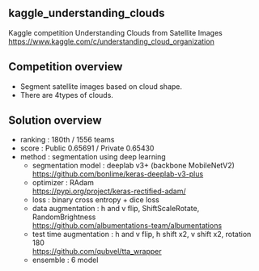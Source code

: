 ## kaggle_understanding_clouds
Kaggle competition Understanding Clouds from Satellite Images
https://www.kaggle.com/c/understanding_cloud_organization

## Competition overview
- Segment satellite images based on cloud shape.
- There are 4types of clouds.

## Solution overview
- ranking : 180th / 1556 teams
- score : Public 0.65691 / Private 0.65430
- method : segmentation using deep learning
  - segmentation model : deeplab v3+ (backbone MobileNetV2)<br>
  https://github.com/bonlime/keras-deeplab-v3-plus
  - optimizer : RAdam<br>
  https://pypi.org/project/keras-rectified-adam/
  - loss : binary cross entropy + dice loss
  - data augmentation : h and v flip, ShiftScaleRotate, RandomBrightness<br>
  https://github.com/albumentations-team/albumentations
  - test time augmentation : h and v flip, h shift x2, v shift x2, rotation 180<br>
  https://github.com/qubvel/tta_wrapper
  - ensemble : 6 model
